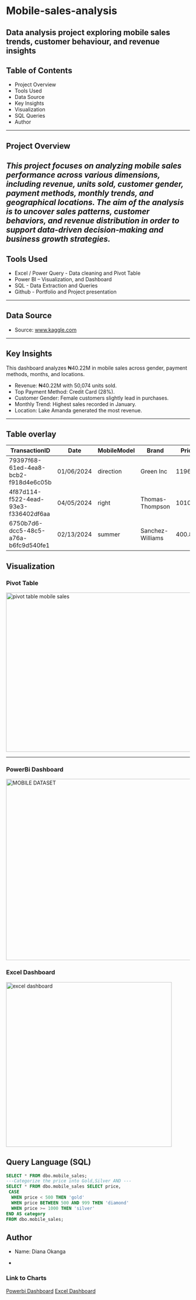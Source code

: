 # Mobile-sales-analysis
Data analysis project exploring mobile sales trends, customer behaviour, and revenue insights
---
## Table of Contents
- Project Overview
- Tools Used
- Data Source
- Key Insights
- Visualization
- SQL Queries
- Author
---
## Project Overview
_This project focuses on analyzing mobile sales performance across various dimensions, including revenue, units sold, customer gender, payment methods, monthly trends, and geographical locations. The aim of the analysis is to uncover sales patterns, customer behaviors, and revenue distribution in order to support data-driven decision-making and business growth strategies._
---
## Tools Used
- Excel / Power Query - Data cleaning and Pivot Table
- Power BI – Visualization, and Dashboard
- SQL - Data Extraction and Queries
- Github - Portfolio and Project presentation
---
## Data Source
- Source: www.kaggle.com
---
## Key Insights
This dashboard analyzes ₦40.22M in mobile sales across gender, payment methods, months, and locations.
- Revenue: ₦40.22M with 50,074 units sold.
- Top Payment Method: Credit Card (28%).
- Customer Gender: Female customers slightly lead in purchases.
- Monthly Trend: Highest sales recorded in January.
- Location: Lake Amanda generated the most revenue.
---
## Table overlay
| TransactionID                          | Date       | MobileModel | Brand            | Price   | UnitsSold | TotalRevenue | CustomerAge | CustomerGender | Location      | PaymentMethod |
|----------------------------------------|------------|-------------|------------------|---------|-----------|--------------|-------------|----------------|---------------|---------------|
| 79397f68-61ed-4ea8-bcb2-f918d4e6c05b   | 01/06/2024 | direction   | Green Inc        | 1196.95 | 85        | 28002.8      | 32          | Female         | Port Erik     | Online |
| 4f87d114-f522-4ead-93e3-f336402df6aa   | 04/05/2024 | right       | Thomas-Thompson  | 1010.34 | 64        | 2378.82      | 55          | Female         | East Linda    | Credit Card |
| 6750b7d6-dcc5-48c5-a76a-b6fc9d540fe1   | 02/13/2024 | summer      | Sanchez-Williams | 400.8   | 95        | 31322.56     | 57          | Male           | East Angelic  | Online |

## Visualization
### Pivot Table


<img width="964" height="435" alt="pivot table mobile sales" src="https://github.com/user-attachments/assets/8eb3fefb-3eee-49c4-bb79-3f83f8c777db" />

---

### PowerBi Dashboard

<img width="891" height="495" alt="MOBILE DATASET" src="https://github.com/user-attachments/assets/bc75140b-6181-4eb8-b25e-6bf34be722b4" />

### Excel Dashboard

<img width="454" height="450" alt="excel dashboard" src="https://github.com/user-attachments/assets/93693e94-f85b-42f1-a94f-0d6190c963ad" />


## Query Language (SQL)

```SQL
SELECT * FROM dbo.mobile_sales;
---Categorize the price into Gold,Silver AND ---
SELECT * FROM dbo.mobile_sales SELECT price,
 CASE
  WHEN price < 500 THEN 'gold'
  WHEN price BETWEEN 500 AND 999 THEN 'diamond'
  WHEN price >= 1000 THEN 'silver'
END AS category
FROM dbo.mobile_sales;

```
## Author
- Name: Diana Okanga

- 


### Link to Charts
[Powerbi Dashboard](https://ibb.co/MDxhn8n7) [Excel Dashboard](https://ibb.co/qffXhd4)
